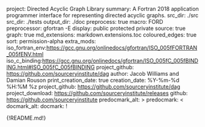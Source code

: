 project: Directed Acyclic Graph Library
summary: A Fortran 2018 application programmer interface for representing directed acyclic graphs.
src_dir: ./src
src_dir: ./tests
output_dir: ./doc
preprocess: true
macro: FORD
preprocessor: gfortran -E
display: public
         protected
         private
source: true
graph: true
md_extensions: markdown.extensions.toc
coloured_edges: true
sort: permission-alpha
extra_mods: iso_fortran_env:https://gcc.gnu.org/onlinedocs/gfortran/ISO_005fFORTRAN_005fENV.html
            iso_c_binding:https://gcc.gnu.org/onlinedocs/gfortran/ISO_005fC_005fBINDING.html#ISO_005fC_005fBINDING
project_github: https://github.com/sourceryinstitute/dag
author: Jacob Williams and Damian Rouson
print_creation_date: true
creation_date: %Y-%m-%d %H:%M %z
project_github: https://github.com/sourceryinstitute/dag
project_download: https://github.com/sourceryinstitute/releases
github: https://github.com/sourceryinstitute
predocmark_alt: >
predocmark: <
docmark_alt:
docmark: !

{!README.md!}
